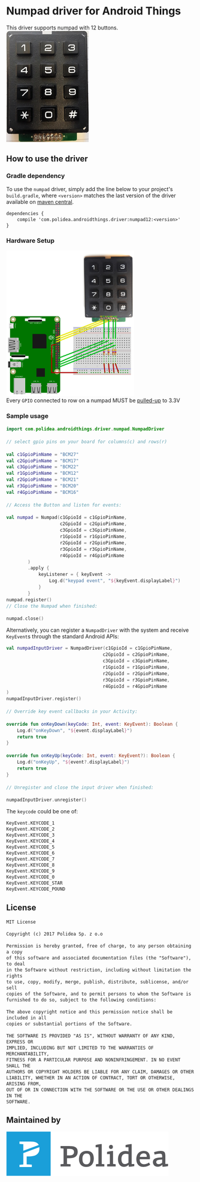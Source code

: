 Numpad driver for Android Things
================================

This driver supports numpad with 12 buttons.<br>
![numpad12](https://raw.githubusercontent.com/Polidea/Polithings/master/numpad/readme/numpad.jpg)

How to use the driver
---------------------

### Gradle dependency

To use the `numpad` driver, simply add the line below to your project's `build.gradle`,
where `<version>` matches the last version of the driver available on [maven central](https://mvnrepository.com/search?q=polidea).

```
dependencies {
    compile 'com.polidea.androidthings.driver:numpad12:<version>'
}
```

### Hardware Setup
<img src="https://raw.githubusercontent.com/Polidea/Polithings/master/numpad/readme/numpad_wiring.jpg" width="342" height="389" /><br/>
Every `GPIO` connected to row on a numpad MUST be [pulled-up](https://developer.android.com/things/hardware/hardware-101.html#pull-ups_and_pull-downs) to 3.3V


### Sample usage

```kotlin
import com.polidea.androidthings.driver.numpad.NumpadDriver

// select gpio pins on your board for columns(c) and rows(r)

val c1GpioPinName = "BCM27"
val c2GpioPinName = "BCM17"
val c3GpioPinName = "BCM22"
val r1GpioPinName = "BCM12"
val r2GpioPinName = "BCM21"
val r3GpioPinName = "BCM20"
val r4GpioPinName = "BCM16"

// Access the Button and listen for events:

val numpad = Numpad(c1GpioId = c1GpioPinName,
                    c2GpioId = c2GpioPinName,
                    c3GpioId = c3GpioPinName,
                    r1GpioId = r1GpioPinName,
                    r2GpioId = r2GpioPinName,
                    r3GpioId = r3GpioPinName,
                    r4GpioId = r4GpioPinName
        )
        .apply {
            keyListener = { keyEvent ->
                Log.d("keypad event", "${keyEvent.displayLabel}")
            }
        }
numpad.register()
// Close the Numpad when finished:

numpad.close()
```

Alternatively, you can register a `NumpadDriver` with the system and receive `KeyEvent`s
through the standard Android APIs:
```kotlin
val numpadInputDriver = NumpadDriver(c1GpioId = c1GpioPinName,
                                    c2GpioId = c2GpioPinName,
                                    c3GpioId = c3GpioPinName,
                                    r1GpioId = r1GpioPinName,
                                    r2GpioId = r2GpioPinName,
                                    r3GpioId = r3GpioPinName,
                                    r4GpioId = r4GpioPinName
)
numpadInputDriver.register()

// Override key event callbacks in your Activity:

override fun onKeyDown(keyCode: Int, event: KeyEvent): Boolean {
    Log.d("onKeyDown", "${event.displayLabel}")
    return true
}

override fun onKeyUp(keyCode: Int, event: KeyEvent?): Boolean {
    Log.d("onKeyUp", "${event?.displayLabel}")
    return true
}

// Unregister and close the input driver when finished:

numpadInputDriver.unregister()
```

The `keycode` could be one of:
```
KeyEvent.KEYCODE_1
KeyEvent.KEYCODE_2
KeyEvent.KEYCODE_3
KeyEvent.KEYCODE_4
KeyEvent.KEYCODE_5
KeyEvent.KEYCODE_6
KeyEvent.KEYCODE_7
KeyEvent.KEYCODE_8
KeyEvent.KEYCODE_9
KeyEvent.KEYCODE_0
KeyEvent.KEYCODE_STAR
KeyEvent.KEYCODE_POUND
```

## License

    MIT License
    
    Copyright (c) 2017 Polidea Sp. z o.o
    
    Permission is hereby granted, free of charge, to any person obtaining a copy
    of this software and associated documentation files (the "Software"), to deal
    in the Software without restriction, including without limitation the rights
    to use, copy, modify, merge, publish, distribute, sublicense, and/or sell
    copies of the Software, and to permit persons to whom the Software is
    furnished to do so, subject to the following conditions:
    
    The above copyright notice and this permission notice shall be included in all
    copies or substantial portions of the Software.
    
    THE SOFTWARE IS PROVIDED "AS IS", WITHOUT WARRANTY OF ANY KIND, EXPRESS OR
    IMPLIED, INCLUDING BUT NOT LIMITED TO THE WARRANTIES OF MERCHANTABILITY,
    FITNESS FOR A PARTICULAR PURPOSE AND NONINFRINGEMENT. IN NO EVENT SHALL THE
    AUTHORS OR COPYRIGHT HOLDERS BE LIABLE FOR ANY CLAIM, DAMAGES OR OTHER
    LIABILITY, WHETHER IN AN ACTION OF CONTRACT, TORT OR OTHERWISE, ARISING FROM,
    OUT OF OR IN CONNECTION WITH THE SOFTWARE OR THE USE OR OTHER DEALINGS IN THE
    SOFTWARE.



## Maintained by

[![Polidea](https://raw.githubusercontent.com/Polidea/Polithings/master/readme/polidea_logo.png "Tailored software services including concept, design, development and testing")](http://www.polidea.com)
